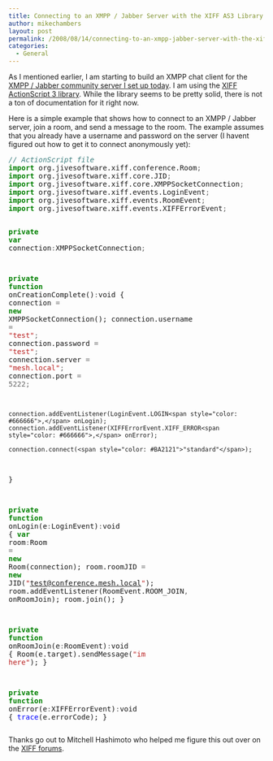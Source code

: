 ```yaml
---
title: Connecting to an XMPP / Jabber Server with the XIFF AS3 Library
author: mikechambers
layout: post
permalink: /2008/08/14/connecting-to-an-xmpp-jabber-server-with-the-xiff-as3-library/
categories:
  - General
---
```



As I mentioned earlier, I am starting to build an XMPP chat client for the [XMPP / Jabber community server I set up today][1]. I am using the [XIFF ActionScript 3 library][2]. While the library seems to be pretty solid, there is not a ton of documentation for it right now.  
<!--more-->

  
Here is a simple example that shows how to connect to an XMPP / Jabber server, join a room, and send a message to the room. The example assumes that you already have a username and password on the server (I havent figured out how to get it to connect anonymously yet):

<div class="highlight">
  <pre><span style="color: #408080; font-style: italic">// ActionScript file</span>
<span style="color: #008000; font-weight: bold">import</span> org.jivesoftware.xiff.conference.Room<span style="color: #666666">;</span>
<span style="color: #008000; font-weight: bold">import</span> org.jivesoftware.xiff.core.JID<span style="color: #666666">;</span>
<span style="color: #008000; font-weight: bold">import</span> org.jivesoftware.xiff.core.XMPPSocketConnection<span style="color: #666666">;</span>
<span style="color: #008000; font-weight: bold">import</span> org.jivesoftware.xiff.events.LoginEvent<span style="color: #666666">;</span>
<span style="color: #008000; font-weight: bold">import</span> org.jivesoftware.xiff.events.RoomEvent<span style="color: #666666">;</span>
<span style="color: #008000; font-weight: bold">import</span> org.jivesoftware.xiff.events.XIFFErrorEvent<span style="color: #666666">;</span>

<span style="color: #008000; font-weight: bold">private</span> <span style="color: #008000; font-weight: bold">var</span> connection<span style="color: #666666">:</span>XMPPSocketConnection<span style="color: #666666">;</span>

<span style="color: #008000; font-weight: bold">private</span> <span style="color: #008000; font-weight: bold">function</span> onCreationComplete()<span style="color: #666666">:</span>void
{
	connection <span style="color: #666666">=</span> <span style="color: #008000; font-weight: bold">new</span> XMPPSocketConnection();
	connection.username <span style="color: #666666">=</span> <span style="color: #BA2121">"test"</span><span style="color: #666666">;</span>
	connection.password <span style="color: #666666">=</span> <span style="color: #BA2121">"test"</span><span style="color: #666666">;</span>
	connection.server <span style="color: #666666">=</span> <span style="color: #BA2121">"mesh.local"</span><span style="color: #666666">;</span>
	connection.port <span style="color: #666666">=</span> <span style="color: #666666">5222;</span>
	
	connection.addEventListener(LoginEvent.LOGIN<span style="color: #666666">,</span> onLogin);
    connection.addEventListener(XIFFErrorEvent.XIFF_ERROR<span style="color: #666666">,</span> onError);	
	
	connection.connect(<span style="color: #BA2121">"standard"</span>);
}

<span style="color: #008000; font-weight: bold">private</span> <span style="color: #008000; font-weight: bold">function</span> onLogin(e<span style="color: #666666">:</span>LoginEvent)<span style="color: #666666">:</span>void
{
	<span style="color: #008000; font-weight: bold">var</span> room<span style="color: #666666">:</span>Room <span style="color: #666666">=</span> <span style="color: #008000; font-weight: bold">new</span> Room(connection);
	room.roomJID <span style="color: #666666">=</span> <span style="color: #008000; font-weight: bold">new</span> JID(<span style="color: #BA2121">"test@conference.mesh.local"</span>);
	room.addEventListener(RoomEvent.ROOM_JOIN<span style="color: #666666">,</span> onRoomJoin);
	room.join();
}

<span style="color: #008000; font-weight: bold">private</span> <span style="color: #008000; font-weight: bold">function</span> onRoomJoin(e<span style="color: #666666">:</span>RoomEvent)<span style="color: #666666">:</span>void
{
	Room(e.target).sendMessage(<span style="color: #BA2121">"im here"</span>);
}

<span style="color: #008000; font-weight: bold">private</span> <span style="color: #008000; font-weight: bold">function</span> onError(e<span style="color: #666666">:</span>XIFFErrorEvent)<span style="color: #666666">:</span>void
{
	<span style="color: #0000FF">trace</span>(e.errorCode);
}
</pre>
</div>

Thanks go out to Mitchell Hashimoto who helped me figure this out over on the [XIFF forums][3].

 [1]: http://www.mikechambers.com/blog/2008/08/14/flash-platform-community-chat-xmpp-jabber-server/
 [2]: http://www.igniterealtime.org/projects/xiff/
 [3]: http://www.igniterealtime.org/community/message/177071
